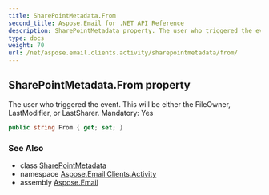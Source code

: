 ```yaml
---
title: SharePointMetadata.From
second_title: Aspose.Email for .NET API Reference
description: SharePointMetadata property. The user who triggered the event. This will be either the FileOwner LastModifier or LastSharer. Mandatory Yes
type: docs
weight: 70
url: /net/aspose.email.clients.activity/sharepointmetadata/from/
---
```

## SharePointMetadata.From property

The user who triggered the event. This will be either the FileOwner, LastModifier, or LastSharer. Mandatory: Yes

```csharp
public string From { get; set; }
```

### See Also

* class [SharePointMetadata](../)
* namespace [Aspose.Email.Clients.Activity](../../sharepointmetadata/)
* assembly [Aspose.Email](../../../)


